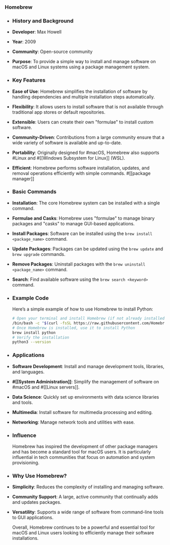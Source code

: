 ### **Homebrew**
- ### **History and Background**
- **Developer**: Max Howell
- **Year**: 2009
- **Community**: Open-source community
- **Purpose**: To provide a simple way to install and manage software on macOS and Linux systems using a package management system.
- ### **Key Features**
- **Ease of Use**: Homebrew simplifies the installation of software by handling dependencies and multiple installation steps automatically.
- **Flexibility**: It allows users to install software that is not available through traditional app stores or default repositories.
- **Extensible**: Users can create their own "formulae" to install custom software.
- **Community-Driven**: Contributions from a large community ensure that a wide variety of software is available and up-to-date.
- **Portability**: Originally designed for #macOS, Homebrew also supports #Linux and #[[Windows Subsystem for Linux]] (WSL).
- **Efficient**: Homebrew performs software installation, updates, and removal operations efficiently with simple commands. #[[package manager]]
- ### **Basic Commands**
- **Installation**: The core Homebrew system can be installed with a single command.
- **Formulae and Casks**: Homebrew uses "formulae" to manage binary packages and "casks" to manage GUI-based applications.
- **Install Packages**: Software can be installed using the `brew install <package_name>` command.
- **Update Packages**: Packages can be updated using the `brew update` and `brew upgrade` commands.
- **Remove Packages**: Uninstall packages with the `brew uninstall <package_name>` command.
- **Search**: Find available software using the `brew search <keyword>` command.
- ### **Example Code**
  
  Here’s a simple example of how to use Homebrew to install Python:
  
  ```sh
  # Open your terminal and install Homebrew (if not already installed)
  /bin/bash -c "$(curl -fsSL https://raw.githubusercontent.com/Homebrew/install/HEAD/install.sh)"
  # Once Homebrew is installed, use it to install Python
  brew install python
  # Verify the installation
  python3 --version
  ```
- ### **Applications**
- **Software Development**: Install and manage development tools, libraries, and languages.
- **#[[System Administration]]**: Simplify the management of software on #macOS and #[[Linux servers]].
- **Data Science**: Quickly set up environments with data science libraries and tools.
- **Multimedia**: Install software for multimedia processing and editing.
- **Networking**: Manage network tools and utilities with ease.
- ### **Influence**
  
  Homebrew has inspired the development of other package managers and has become a standard tool for macOS users. It is particularly influential in tech communities that focus on automation and system provisioning.
- ### **Why Use Homebrew?**
- **Simplicity**: Reduces the complexity of installing and managing software.
- **Community Support**: A large, active community that continually adds and updates packages.
- **Versatility**: Supports a wide range of software from command-line tools to GUI applications.
  
  Overall, Homebrew continues to be a powerful and essential tool for macOS and Linux users looking to efficiently manage their software installations.